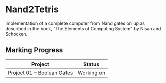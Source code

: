 # Nand2Tetris

Implementation of a complete computer from Nand gates on up as described in the book, “The Elements of Computing System” by Nisan and Schocken.

## Marking Progress

| Project                    | Status     |
| -------------------------- | ---------- |
| Project 01 – Boolean Gates | Working on |

